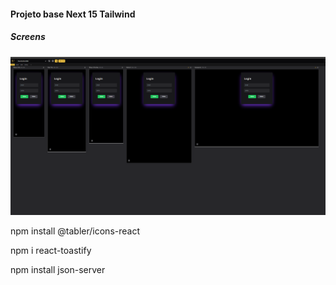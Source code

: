 #### Projeto base Next 15 Tailwind

##### Screens

<img src="./screens/page1.png" alt="" />

npm install  @tabler/icons-react

npm i react-toastify

npm install json-server